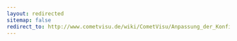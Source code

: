 ```yaml
---
layout: redirected
sitemap: false
redirect_to: http://www.cometvisu.de/wiki/CometVisu/Anpassung_der_Konfigurationsdateien
---
```


